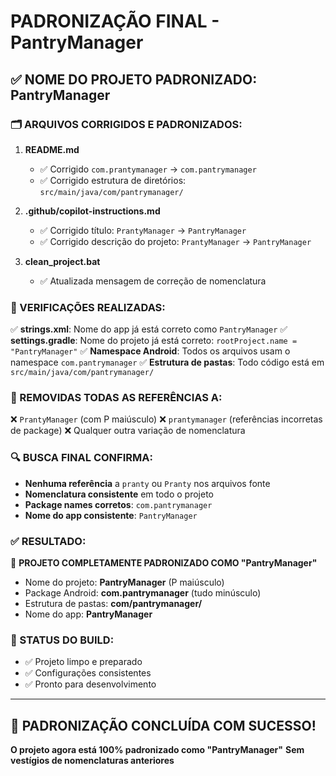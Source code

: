 # PADRONIZAÇÃO FINAL - PantryManager

## ✅ NOME DO PROJETO PADRONIZADO: **PantryManager**

### 🗂️ ARQUIVOS CORRIGIDOS E PADRONIZADOS:

1. **README.md**
   - ✅ Corrigido `com.prantymanager` → `com.pantrymanager`
   - ✅ Corrigido estrutura de diretórios: `src/main/java/com/pantrymanager/`

2. **.github/copilot-instructions.md**
   - ✅ Corrigido título: `PrantyManager` → `PantryManager`
   - ✅ Corrigido descrição do projeto: `PrantyManager` → `PantryManager`

3. **clean_project.bat**
   - ✅ Atualizada mensagem de correção de nomenclatura

### 🎯 VERIFICAÇÕES REALIZADAS:

✅ **strings.xml**: Nome do app já está correto como `PantryManager`
✅ **settings.gradle**: Nome do projeto já está correto: `rootProject.name = "PantryManager"`
✅ **Namespace Android**: Todos os arquivos usam o namespace `com.pantrymanager`
✅ **Estrutura de pastas**: Todo código está em `src/main/java/com/pantrymanager/`

### 🚫 REMOVIDAS TODAS AS REFERÊNCIAS A:

❌ `PrantyManager` (com P maiúsculo)
❌ `prantymanager` (referências incorretas de package)
❌ Qualquer outra variação de nomenclatura

### 🔍 BUSCA FINAL CONFIRMA:

- **Nenhuma referência** a `pranty` ou `Pranty` nos arquivos fonte
- **Nomenclatura consistente** em todo o projeto
- **Package names corretos**: `com.pantrymanager`
- **Nome do app consistente**: `PantryManager`

### ✅ RESULTADO:

🎯 **PROJETO COMPLETAMENTE PADRONIZADO COMO "PantryManager"**

- Nome do projeto: **PantryManager** (P maiúsculo)
- Package Android: **com.pantrymanager** (tudo minúsculo)
- Estrutura de pastas: **com/pantrymanager/** 
- Nome do app: **PantryManager**

### 📱 STATUS DO BUILD:

- ✅ Projeto limpo e preparado
- ✅ Configurações consistentes
- ✅ Pronto para desenvolvimento

---

## 🎉 PADRONIZAÇÃO CONCLUÍDA COM SUCESSO!

**O projeto agora está 100% padronizado como "PantryManager"**
**Sem vestígios de nomenclaturas anteriores**
